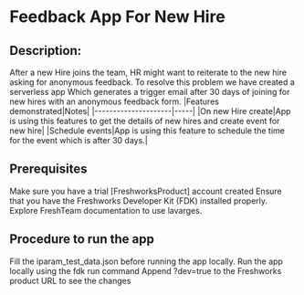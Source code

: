 # Feedback App For New Hire
## Description:
After a new Hire joins the team, HR might want to reiterate to the new hire asking for anonymous feedback. To resolve this problem we have created a serverless app Which generates a trigger email after 30 days of joining for new hires with an anonymous feedback form.
|Features demonstrated|Notes|
|---------------------|-----|
|On new Hire create|App is using this features to get the details of new hires and create event for new hire|
|Schedule events|App is using this feature to schedule the time for the event which is after 30 days.|
## Prerequisites
Make sure you have a trial [FreshworksProduct] account created
Ensure that you have the Freshworks Developer Kit (FDK) installed properly.
Explore FreshTeam documentation to use lavarges.

## Procedure to run the app
Fill the iparam_test_data.json before running the app locally.
Run the app locally using the fdk run command
Append ?dev=true to the Freshworks product URL to see the changes
   